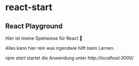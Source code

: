 # react-start

## React Playground

Hier ist meine Spielwiese für React 🌿

Alles kann hier rein was irgendwie hilft beim Lernen.

_npm start_ startet die Anwendung unter _http://localhost:3000/_
